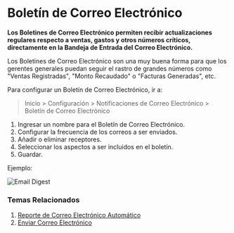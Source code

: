 <!-- add-breadcrumbs -->
# Boletín de Correo Electrónico

**Los Boletines de Correo Electrónico permiten recibir actualizaciones regulares respecto a ventas, gastos y otros números críticos, directamente en la Bandeja de Entrada del Correo Electrónico.**

Los Boletines de Correo Electrónico son una muy buena forma para que los gerentes generales puedan seguir el rastro de grandes números como "Ventas Registradas", "Monto Recaudado" o "Facturas Generadas", etc.

Para configurar un Boletín de Correo Electrónico, ir a:

> Inicio > Configuración > Notificaciones de Correo Electrónico > Boletín de Correo Electrónico

1. Ingresar un nombre para el Boletín de Correo Electrónico.
1. Configurar la frecuencia de los correos a ser enviados.
1. Añadir o eliminar receptores.
1. Seleccionar los aspectos a ser incluidos en el boletín.
1. Guardar.

Ejemplo: 

<img class="screenshot" alt="Email Digest" src="{{docs_base_url}}/assets/img/setup/email/email-digest.png">

### Temas Relacionados
1. [Reporte de Correo Electrónico Automático](/docs/user/manual/es/setting-up/email/auto-email-reports)
1. [Enviar Correo Electrónico](/docs/user/manual/es/setting-up/email/sending-email)
